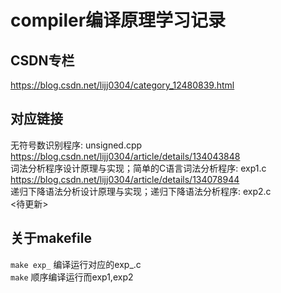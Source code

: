 # compiler编译原理学习记录  
## CSDN专栏  
<https://blog.csdn.net/lijj0304/category_12480839.html>
## 对应链接  
无符号数识别程序: unsigned.cpp  
<https://blog.csdn.net/lijj0304/article/details/134043848>  
词法分析程序设计原理与实现；简单的C语言词法分析程序: exp1.c  
<https://blog.csdn.net/lijj0304/article/details/134078944>  
递归下降语法分析设计原理与实现；递归下降语法分析程序: exp2.c  
<待更新>  
## 关于makefile  
`make exp_` 编译运行对应的exp_.c  
`make` 顺序编译运行而exp1,exp2  

